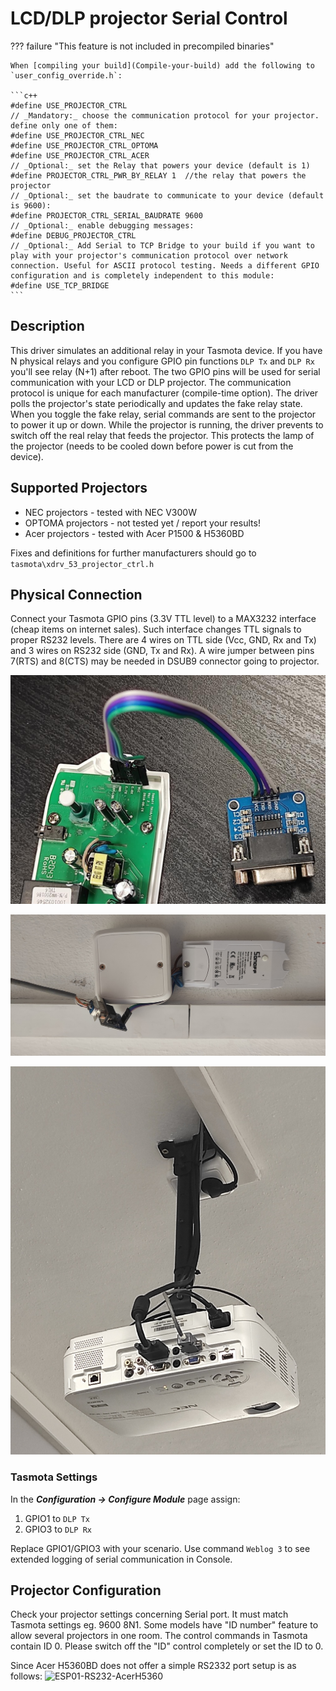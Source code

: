 # LCD/DLP projector Serial Control

??? failure "This feature is not included in precompiled binaries"  

    When [compiling your build](Compile-your-build) add the following to `user_config_override.h`:

    ```c++
    #define USE_PROJECTOR_CTRL
    // _Mandatory:_ choose the communication protocol for your projector. define only one of them:
    #define USE_PROJECTOR_CTRL_NEC
    #define USE_PROJECTOR_CTRL_OPTOMA
    #define USE_PROJECTOR_CTRL_ACER
    // _Optional:_ set the Relay that powers your device (default is 1)
    #define PROJECTOR_CTRL_PWR_BY_RELAY 1  //the relay that powers the projector
    // _Optional:_ set the baudrate to communicate to your device (default is 9600):
    #define PROJECTOR_CTRL_SERIAL_BAUDRATE 9600
    // _Optional:_ enable debugging messages:
    #define DEBUG_PROJECTOR_CTRL
    // _Optional:_ Add Serial to TCP Bridge to your build if you want to play with your projector's communication protocol over network connection. Useful for ASCII protocol testing. Needs a different GPIO configuration and is completely independent to this module:
    #define USE_TCP_BRIDGE
    ```

## Description

This driver simulates an additional relay in your Tasmota device. If you have N physical relays and you configure GPIO pin functions `DLP Tx` and `DLP Rx` you'll see relay (N+1) after reboot. The two GPIO pins will be used for serial communication with your LCD or DLP projector. The communication protocol is unique for each manufacturer (compile-time option). The driver polls the projector's state periodically and updates the fake relay state. When you toggle the fake relay, serial commands are sent to the projector to power it up or down. While the projector is running, the driver prevents to switch off the real relay that feeds the projector. This protects the lamp of the projector (needs to be cooled down before power is cut from the device).

## Supported Projectors

* NEC projectors - tested with NEC V300W
* OPTOMA projectors - not tested yet / report your results!
* Acer projectors - tested with Acer P1500 & H5360BD

Fixes and definitions for further manufacturers should go to `tasmota\xdrv_53_projector_ctrl.h`

## Physical Connection

Connect your Tasmota GPIO pins (3.3V TTL level) to a MAX3232 interface (cheap items on internet sales). Such interface changes TTL signals to proper RS232 levels. There are 4 wires on TTL side (Vcc, GND, Rx and Tx) and 3 wires on RS232 side (GND, Tx and Rx). A wire jumper between pins 7(RTS) and 8(CTS) may be needed in DSUB9 connector going to projector.

![Unboxed](_media/projector/ProjectorCtrl_TH16_unboxed.jpg)

![Mounted](_media/projector/ProjectorCtrl_TH16_mounted.jpg)

![V300W](_media/projector/ProjectorCtrl_V300W.jpg)

### Tasmota Settings 

In the **_Configuration -> Configure Module_** page assign:

1. GPIO1 to `DLP Tx`
2. GPIO3 to `DLP Rx`

Replace GPIO1/GPIO3 with your scenario. Use command `Weblog 3` to see extended logging of serial communication in Console.

## Projector Configuration

Check your projector settings concerning Serial port. It must match Tasmota settings eg. 9600 8N1. Some models have "ID number" feature to allow several projectors in one room. The control commands in Tasmota contain ID 0. Please switch off the "ID" control completely or set the ID to 0.

Since Acer H5360BD does not offer a simple RS2332 port setup is as follows:
![ESP01-RS232-AcerH5360](https://user-images.githubusercontent.com/4789510/174459412-f61db899-cdb3-4888-9484-9ca07e3befb0.png)
